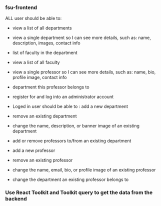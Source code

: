 ### fsu-frontend

ALL user should be able to:

- view a list of all departments
- view a single department so I can see more details, such as:
  name, description, images, contact info
- list of faculty in the department
- view a list of all faculty
- view a single professor so I can see more details, such as: name, bio, profile image, contact info
- department this professor belongs to
- register for and log into an administrator account
- Loged in user should be able to :
  add a new department

- remove an existing department

- change the name, description, or banner image of an existing department

- add or remove professors to/from an existing department

- add a new professor

- remove an existing professor

- change the name, email, bio, or profile image of an existing professor

- change the department an existing professor belongs to

### Use React Toolkit and Toolkit query to get the data from the backend
